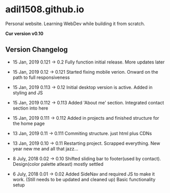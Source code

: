 # adil1508.github.io
Personal website. 
Learning WebDev while building it from scratch.

**Cur version v0.10**


## Version Changelog

* 15 Jan, 2019
0.121 -> 0.2
Fully function initial release. More updates later

* 15 Jan, 2019
0.12 -> 0.121
Started fixing mobile verion. Onward on the path to full responsiveness

* 15 Jan, 2019
0.113 -> 0.12
Initial desktop version is active. Added in styling and JS

* 15 Jan, 2019
0.112 -> 0.113
Added 'About me' section. Integrated contact section into here

* 15 Jan, 2019
0.111 -> 0.112
Added in projects and finished structure for the home page

* 13 Jan, 2019
0.11 -> 0.111
Commiting structure. just html plus CDNs

* 13 Jan, 2019
0.10 -> 0.11
Restarting project. Scrapped everything. New year new me and all that jazz...

* 8 July, 2018
0.02 -> 0.10
Shifted sliding bar to footer(used by contact). Design(color palette atleast) mostly settled

* 6 July, 2018
0.01 -> 0.02
Added SideNav and required JS to make it work. (Still needs to be updated and cleaned up) Basic functionality setup


